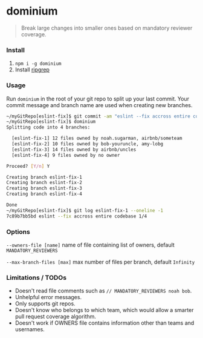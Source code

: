 # dominium

> Break large changes into smaller ones based on mandatory reviewer coverage.

### Install

1) `npm i -g dominium`
2) Install [ripgrep](https://github.com/BurntSushi/ripgrep#installation)


### Usage

Run `dominium` in the root of your git repo to split up your last commit. Your commit message and branch name are used when creating new branches.

```sh
~/myGitRepo[eslint-fix]$ git commit -am "eslint --fix accross entire codebase"
~/myGitRepo[eslint-fix]$ dominium
Splitting code into 4 branches:

  [eslint-fix-1] 12 files owned by noah.sugarman, airbnb/someteam
  [eslint-fix-2] 10 files owned by bob-youruncle, amy-lobg
  [eslint-fix-3] 14 files owned by airbnb/uncles
  [eslint-fix-4] 9 files owned by no owner

Proceed? [Y/n] Y

Creating branch eslint-fix-1
Creating branch eslint-fix-2
Creating branch eslint-fix-3
Creating branch eslint-fix-4

Done
~/myGitRepo[eslint-fix]$ git log eslint-fix-1 --oneline -1
7c89b7bb5bd eslint --fix accross entire codebase 1/4
```


### Options

`--owners-file [name]` name of file containing list of owners, default `MANDATORY_REVIEWERS`

`--max-branch-files [max]` max number of files per branch, default `Infinity`


### Limitations / TODOs

* Doesn't read file comments such as `// MANDATORY_REVIEWERS noah bob`.
* Unhelpful error messages.
* Only supports git repos.
* Doesn't know who belongs to which team, which would allow a smarter pull request coverage algorithm.
* Doesn't work if OWNERS file contains information other than teams and usernames.
